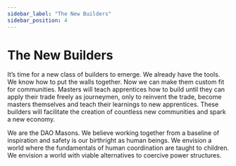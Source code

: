 ```yaml
---
sidebar_label: "The New Builders"
sidebar_position: 4
---
```


# The New Builders

It’s time for a new class of builders to emerge. We already have the tools. We know how to put the walls together. Now we can make them custom fit for communities. Masters will teach apprentices how to build until they can apply their trade freely as journeymen, only to reinvent the trade, become masters themselves and teach their learnings to new apprentices. These builders will facilitate the creation of countless new communities and spark a new economy.

We are the DAO Masons. We believe working together from a baseline of inspiration and safety is our birthright as human beings. We envision a world where the fundamentals of human coordination are taught to children. We envision a world with viable alternatives to coercive power structures.
